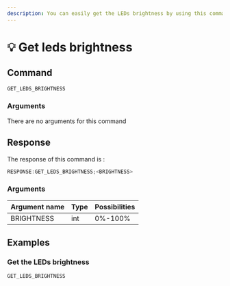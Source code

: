 ```yaml
---
description: You can easily get the LEDs brightness by using this command.
---
```


# 💡 Get leds brightness

## Command

```javascript
GET_LEDS_BRIGHTNESS
```

### Arguments

There are no arguments for this command

## Response

The response of this command is :

```javascript
RESPONSE:GET_LEDS_BRIGHTNESS;<BRIGHTNESS>
```

### Arguments

| Argument name | Type | Possibilities |
| ------------- | ---- | ------------- |
| BRIGHTNESS    | int  | 0%-100%       |

## Examples

### Get the LEDs brightness

```javascript
GET_LEDS_BRIGHTNESS
```


